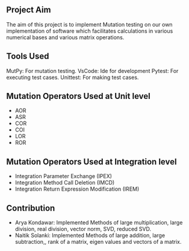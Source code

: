 ## Project Aim

The aim of this project is to implement Mutation testing on our own implementation of software which facilitates calculations in various numerical bases and various matrix operations.

## Tools Used

MutPy: For mutation testing.
VsCode: Ide for development
Pytest: For executing test cases.
Unittest: For making test cases.

## Mutation Operators Used at Unit level

- AOR
- ASR
- COR
- COI
- LOR
- ROR

## Mutation Operators Used at Integration level

- Integration Parameter Exchange (IPEX)
- Integration Method Call Deletion (IMCD)
- Integration Return Expression Modification (IREM)

## Contribution

- Arya Kondawar:
    Implemented Methods of large multiplication, large division, real division, vector norm, SVD, reduced SVD.
- Naitik Solanki:
    Implemented Methods of large addition, large subtraction,, rank of a matrix, eigen values and vectors of a matrix.
